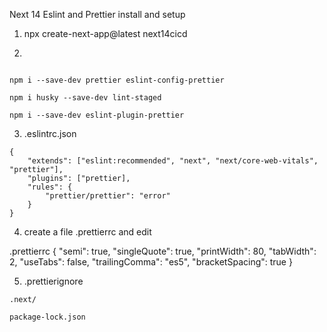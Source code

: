 Next 14 Eslint and Prettier install and setup

1. npx create-next-app@latest next14cicd

2.

```

npm i --save-dev prettier eslint-config-prettier

npm i husky --save-dev lint-staged

npm i --save-dev eslint-plugin-prettier

```

3. .eslintrc.json

```
{
    "extends": ["eslint:recommended", "next", "next/core-web-vitals", "prettier"],
    "plugins": ["prettier],
    "rules": {
        "prettier/prettier": "error"
    }
}
```

4.  create a file .prettierrc and edit

.prettierrc
{
"semi": true,
"singleQuote": true,
"printWidth": 80,
"tabWidth": 2,
"useTabs": false,
"trailingComma": "es5",
"bracketSpacing": true
}

5. .prettierignore

```
.next/

package-lock.json
```
